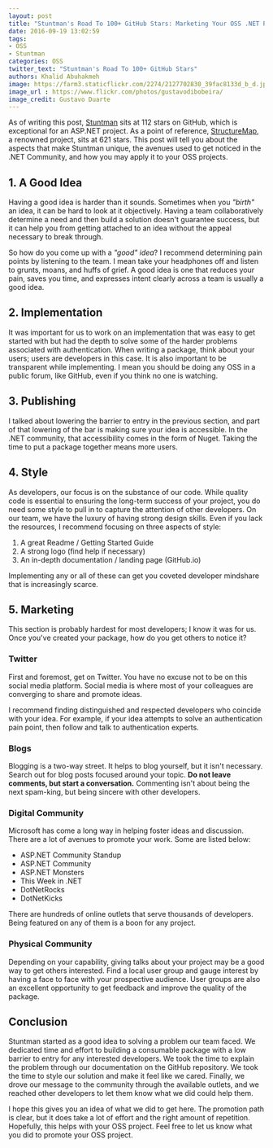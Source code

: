 ```yaml
---
layout: post
title: "Stuntman's Road To 100+ GitHub Stars: Marketing Your OSS .NET Project"
date: 2016-09-19 13:02:59
tags: 
- OSS
- Stuntman
categories: OSS
twitter_text: "Stuntman's Road To 100+ GitHub Stars"
authors: Khalid Abuhakmeh
image: https://farm3.staticflickr.com/2274/2127702830_39fac8133d_b_d.jpg
image_url : https://www.flickr.com/photos/gustavodibobeira/
image_credit: Gustavo Duarte
---
```


As of writing this post, [Stuntman](https://github.com/ritterim/stuntman) sits at 112 stars on GitHub, which is exceptional for an ASP.NET project. As a point of reference, [StructureMap](https://github.com/structuremap/structuremap), a renowned project, sits at 621 stars. This post will tell you about the aspects that make Stuntman unique, the avenues used to get noticed in the .NET Community, and how you may apply it to your OSS projects.

## 1. A Good Idea

Having a good idea is harder than it sounds. Sometimes when you *"birth"* an idea, it can be hard to look at it objectively. Having a team collaboratively determine a need and then build a solution doesn't guarantee success, but it can help you from getting attached to an idea without the appeal necessary to break through.

So how do you come up with a *"good" idea*? I recommend determining pain points by listening to the team. I mean take your headphones off and listen to grunts, moans, and huffs of grief.  A good idea is one that reduces your pain, saves you time, and expresses intent clearly across a team is usually a good idea.

## 2. Implementation

It was important for us to work on an implementation that was easy to get started with but had the depth to solve some of the harder problems associated with authentication. When writing a package, think about your users; users are developers in this case. It is also important to be transparent while implementing. I mean you should be doing any OSS in a public forum, like GitHub, even if you think no one is watching.

## 3. Publishing

I talked about lowering the barrier to entry in the previous section, and part of that lowering of the bar is making sure your idea is accessible. In the .NET community, that accessibility comes in the form of Nuget. Taking the time to put a package together means more users.

## 4. Style

As developers, our focus is on the substance of our code. While quality code is essential to ensuring the long-term success of your project, you do need some style to pull in to capture the attention of other developers. On our team, we have the luxury of having strong design skills. Even if you lack the resources, I recommend focusing on three aspects of style:

1. A great Readme / Getting Started Guide
2. A strong logo (find help if necessary)
3. An in-depth documentation / landing page (GitHub.io)

Implementing any or all of these can get you coveted developer mindshare that is increasingly scarce.

## 5. Marketing

This section is probably hardest for most developers; I know it was for us. Once you've created your package, how do you get others to notice it?

### Twitter

First and foremost, get on Twitter. You have no excuse not to be on this social media platform. Social media is where most of your colleagues are converging to share and promote ideas.

I recommend finding distinguished and respected developers who coincide with your idea. For example, if your idea attempts to solve an authentication pain point, then follow and talk to authentication experts. 

### Blogs

Blogging is a two-way street. It helps to blog yourself, but it isn't necessary. Search out for blog posts focused around your topic. **Do not leave comments, but start a conversation.** Commenting isn't about being the next spam-king, but being sincere with other developers.

### Digital Community

Microsoft has come a long way in helping foster ideas and discussion. There are a lot of avenues to promote your work. Some are listed below:

- ASP.NET Community Standup
- ASP.NET Community
- ASP.NET Monsters
- This Week in .NET
- DotNetRocks
- DotNetKicks

There are hundreds of online outlets that serve thousands of developers. Being featured on any of them is a boon for any project.

### Physical Community

Depending on your capability, giving talks about your project may be a good way to get others interested. Find a local user group and gauge interest by having a face to face with your prospective audience. User groups are also an excellent opportunity to get feedback and improve the quality of the package.

## Conclusion

Stuntman started as a good idea to solving a problem our team faced. We dedicated time and effort to building a consumable package with a low barrier to entry for any interested developers. We took the time to explain the problem through our documentation on the GitHub repository. We took the time to style our solution and make it feel like we cared. Finally, we drove our message to the community through the available outlets, and we reached other developers to let them know what we did could help them.

I hope this gives you an idea of what we did to get here. The promotion path is clear, but it does take a lot of effort and the right amount of repetition. Hopefully, this helps with your OSS project. Feel free to let us know what you did to promote your OSS project.